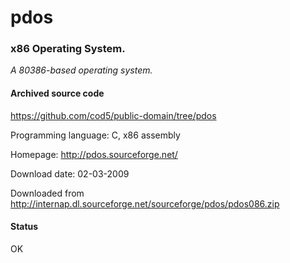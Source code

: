 # pdos #

### x86 Operating System. ###

*A 80386-based operating system.*

#### Archived source code ####
https://github.com/cod5/public-domain/tree/pdos

Programming language: C, x86 assembly

Homepage: http://pdos.sourceforge.net/

Download date: 02-03-2009

Downloaded from http://internap.dl.sourceforge.net/sourceforge/pdos/pdos086.zip

#### Status ####
OK

